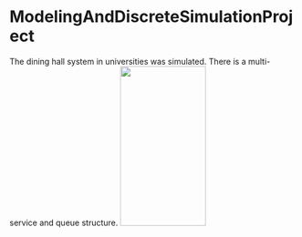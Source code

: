 # ModelingAndDiscreteSimulationProject
The dining hall system in universities was simulated. There is a multi-service and queue structure.
<img src="https://user-images.githubusercontent.com/45011293/211405970-3f3278d0-a0f7-4d69-bfd2-a9987a36c159.png" width="150" height="280">
